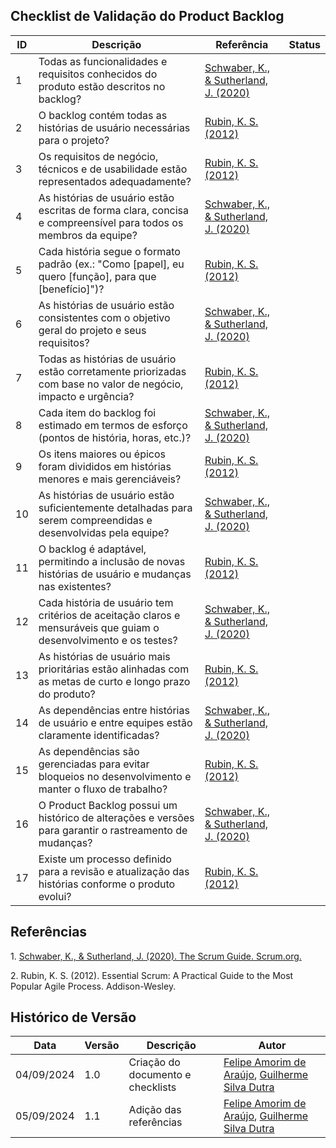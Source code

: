 ## Checklist de Validação do Product Backlog

| ID  | Descrição | Referência | Status |
|-----|-----------|------------|--------|
| 1   | Todas as funcionalidades e requisitos conhecidos do produto estão descritos no backlog?                            | [Schwaber, K., & Sutherland, J. (2020)](#scrum-guide) |        |
| 2   | O backlog contém todas as histórias de usuário necessárias para o projeto?                                          | [Rubin, K. S. (2012)](#essential-scrum) |        |
| 3   | Os requisitos de negócio, técnicos e de usabilidade estão representados adequadamente?                              | [Rubin, K. S. (2012)](#essential-scrum)  |        |
| 4   | As histórias de usuário estão escritas de forma clara, concisa e compreensível para todos os membros da equipe?      | [Schwaber, K., & Sutherland, J. (2020)](#scrum-guide)  |        |
| 5   | Cada história segue o formato padrão (ex.: "Como [papel], eu quero [função], para que [benefício]")?                | [Rubin, K. S. (2012)](#essential-scrum) |        |
| 6   | As histórias de usuário estão consistentes com o objetivo geral do projeto e seus requisitos?                       | [Schwaber, K., & Sutherland, J. (2020)](#scrum-guide)  |        |
| 7   | Todas as histórias de usuário estão corretamente priorizadas com base no valor de negócio, impacto e urgência?      | [Rubin, K. S. (2012)](#essential-scrum) |        |
| 8   | Cada item do backlog foi estimado em termos de esforço (pontos de história, horas, etc.)?                           | [Schwaber, K., & Sutherland, J. (2020)](#scrum-guide) |        |
| 9   | Os itens maiores ou épicos foram divididos em histórias menores e mais gerenciáveis?                                | [Rubin, K. S. (2012)](#essential-scrum)  |        |
| 10  | As histórias de usuário estão suficientemente detalhadas para serem compreendidas e desenvolvidas pela equipe?      | [Schwaber, K., & Sutherland, J. (2020)](#scrum-guide) |        |
| 11  | O backlog é adaptável, permitindo a inclusão de novas histórias de usuário e mudanças nas existentes?               | [Rubin, K. S. (2012)](#essential-scrum) |        |
| 12  | Cada história de usuário tem critérios de aceitação claros e mensuráveis que guiam o desenvolvimento e os testes?   | [Schwaber, K., & Sutherland, J. (2020)](#scrum-guide) |        |
| 13  | As histórias de usuário mais prioritárias estão alinhadas com as metas de curto e longo prazo do produto?           | [Rubin, K. S. (2012)](#essential-scrum) |        |
| 14  | As dependências entre histórias de usuário e entre equipes estão claramente identificadas?                          | [Schwaber, K., & Sutherland, J. (2020)](#scrum-guide) |        |
| 15  | As dependências são gerenciadas para evitar bloqueios no desenvolvimento e manter o fluxo de trabalho?              | [Rubin, K. S. (2012)](#essential-scrum) |        |
| 16  | O Product Backlog possui um histórico de alterações e versões para garantir o rastreamento de mudanças?             | [Schwaber, K., & Sutherland, J. (2020)](#scrum-guide) |        |
| 17  | Existe um processo definido para a revisão e atualização das histórias conforme o produto evolui?                   | [Rubin, K. S. (2012)](#essential-scrum) |        |

## Referências

<a id="scrum-guide">1.</a> [Schwaber, K., & Sutherland, J. (2020). The Scrum Guide. Scrum.org.](https://www.scrum.org/)

<a id="essential-scrum">2.</a> Rubin, K. S. (2012). Essential Scrum: A Practical Guide to the Most Popular Agile Process. Addison-Wesley.

## Histórico de Versão

<center>

| Data | Versão | Descrição | Autor |
| ---- | ------ | --------- | ----- |
| 04/09/2024 | 1.0 | Criação do documento e checklists | [Felipe Amorim de Araújo](https://github.com/lipeaaraujo), [Guilherme Silva Dutra](https://github.com/GuiDutra21) |
| 05/09/2024 | 1.1 | Adição das referências | [Felipe Amorim de Araújo](https://github.com/lipeaaraujo), [Guilherme Silva Dutra](https://github.com/GuiDutra21) |

</center>